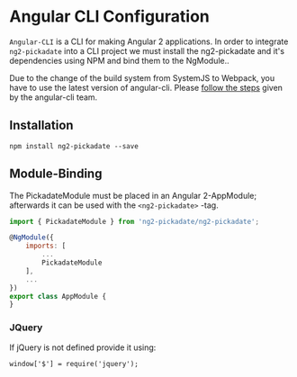 
# Angular CLI Configuration
`Angular-CLI` is a CLI for making Angular 2 applications. In order to integrate `ng2-pickadate` into a CLI project we must install the ng2-pickadate and it's dependencies using NPM and bind them to the NgModule..

Due to the change of the build system from SystemJS to Webpack, you have to use the latest version of angular-cli. Please [follow the steps](https://github.com/angular/angular-cli/wiki/Upgrading-from-Beta.10-to-Beta.14) given by the angular-cli team.

## Installation
`npm install ng2-pickadate --save`

## Module-Binding
The PickadateModule must be placed in an Angular 2-AppModule; afterwards it can be used with the `<ng2-pickadate>` -tag.

```js
import { PickadateModule } from 'ng2-pickadate/ng2-pickadate';

@NgModule({
    imports: [
        ...
        PickadateModule
    ],
    ...
})
export class AppModule {
}

```
### JQuery
If jQuery is not defined provide it using:

`window['$'] = require('jquery');`

